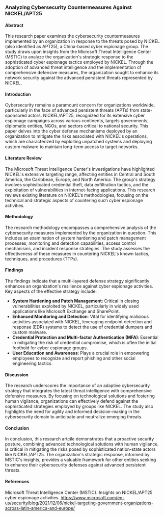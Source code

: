 ### Analyzing Cybersecurity Countermeasures Against NICKEL/APT25

#### Abstract

This research paper examines the cybersecurity countermeasures implemented by an organization in response to the threats posed by NICKEL (also identified as APT25), a China-based cyber espionage group. The study draws upon insights from the Microsoft Threat Intelligence Center (MSTIC) to analyze the organization's strategic response to the sophisticated cyber espionage tactics employed by NICKEL. Through the adoption of advanced threat intelligence and the implementation of comprehensive defensive measures, the organization sought to enhance its network security against the advanced persistent threats represented by NICKEL.

#### Introduction

Cybersecurity remains a paramount concern for organizations worldwide, particularly in the face of advanced persistent threats (APTs) from state-sponsored actors. NICKEL/APT25, recognized for its extensive cyber espionage campaigns across various continents, targets governments, diplomatic entities, NGOs, and sectors critical to national security. This paper delves into the cyber defense mechanisms deployed by an organization to mitigate the risks associated with NICKEL's operations, which are characterized by exploiting unpatched systems and deploying custom malware to maintain long-term access to target networks.

#### Literature Review

The Microsoft Threat Intelligence Center's investigations have highlighted NICKEL's extensive targeting range, affecting entities in Central and South America, the Caribbean, Europe, and North America. The group's strategy involves sophisticated credential theft, data exfiltration tactics, and the exploitation of vulnerabilities in internet-facing applications. This research reviews existing literature on NICKEL's methodologies, focusing on the technical and strategic aspects of countering such cyber espionage activities.

#### Methodology

The research methodology encompasses a comprehensive analysis of the cybersecurity measures implemented by the organization in question. This includes an examination of system hardening and patch management processes, monitoring and detection capabilities, access control mechanisms, and incident response strategies. The study assesses the effectiveness of these measures in countering NICKEL's known tactics, techniques, and procedures (TTPs).

#### Findings

The findings indicate that a multi-layered defense strategy significantly enhances an organization's resilience against cyber espionage activities. Key aspects of the effective strategy include:

- **System Hardening and Patch Management**: Critical in closing vulnerabilities exploited by NICKEL, particularly in widely used applications like Microsoft Exchange and SharePoint.
- **Enhanced Monitoring and Detection**: Vital for identifying malicious activities associated with NICKEL, leveraging endpoint detection and response (EDR) systems to detect the use of credential dumpers and custom malware.
- **Credential Protection and Multi-factor Authentication (MFA)**: Essential in mitigating the risk of credential compromise, which is often the initial foothold for cyber espionage groups.
- **User Education and Awareness**: Plays a crucial role in empowering employees to recognize and report phishing and other social engineering tactics.

#### Discussion

The research underscores the importance of an adaptive cybersecurity strategy that integrates the latest threat intelligence with comprehensive defensive measures. By focusing on technological solutions and fostering human vigilance, organizations can effectively defend against the sophisticated strategies employed by groups like NICKEL. The study also highlights the need for agility and informed decision-making in the cybersecurity domain to anticipate and neutralize emerging threats.

#### Conclusion

In conclusion, this research artcile demonstrates that a proactive security posture, combining advanced technological solutions with human vigilance, is critical in mitigating the risks posed by sophisticated nation-state actors like NICKEL/APT25. The organization's strategic response, informed by MSTIC's insights, provides a valuable framework for other entities seeking to enhance their cybersecurity defenses against advanced persistent threats.

#### References

Microsoft Threat Intelligence Center (MSTIC). Insights on NICKEL/APT25 cyber espionage activities. https://www.microsoft.com/en-us/security/blog/2021/12/06/nickel-targeting-government-organizations-across-latin-america-and-europe/